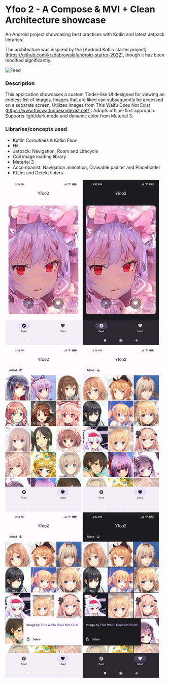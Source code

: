 # Yfoo 2 - A Compose & MVI + Clean Architecture showcase

An Android project showcasing best practices with Kotlin and latest Jetpack libraries.

The architecture was inspired by the [Android Kotlin starter project] (https://github.com/krzdabrowski/android-starter-2022), though it has been modified significantly.

<img src="readme/feed.gif" alt="Feed" width="240">

### Description
This application showcases a custom Tinder-like UI designed for viewing an endless list of images. Images that are liked can subsequently be accessed on a separate screen. Utilizes images from This Waifu Does Not Exist (https://www.thiswaifudoesnotexist.net/). Adopts offline-first approach. Supports light/dark mode and dynamic color from Material 3.

### Libraries/concepts used

* Kotlin Coroutines & Kotlin Flow
* Hilt
* Jetpack: Navigation, Room and Lifecycle
* Coil image loading library
* Material 3
* Accompanist: Navigation animation, Drawable painter and Placeholder
* KtLint and Detekt linters

<img src="readme/feed_day.png" alt="Feed" width="240"> <img src="readme/feed_night.png" alt="Feed with night mode" width="240"> <img src="readme/liked_day.png" alt="Liked" width="240"> <img src="readme/liked_day_2.png" alt="Liked" width="240"> <img src="readme/liked_day_3.png" alt="Liked" width="240"> <img src="readme/liked_night.png" alt="Liked with night mode" width="240">
